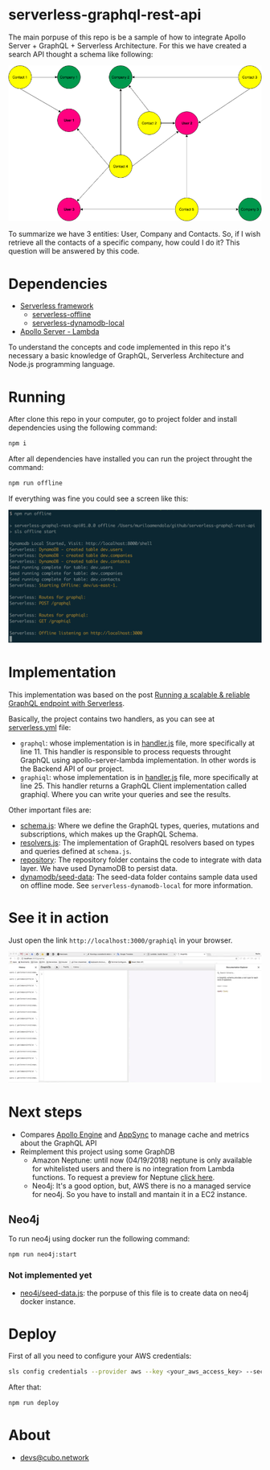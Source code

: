 serverless-graphql-rest-api
===========================

The main porpuse of this repo is be a sample of how to integrate Apollo Server + GraphQL + Serverless Architecture. For this we have created a search API thought a schema like following:

![Model](./docs/images/model.png)

To summarize we have 3 entities: User, Company and Contacts. So, if I wish retrieve all the contacts of a specific company, how could I do it? This question will be answered by this code.

# Dependencies

* [Serverless framework](https://serverless.com)
  * [serverless-offline](https://github.com/dherault/serverless-offline) 
  * [serverless-dynamodb-local](https://github.com/99xt/serverless-dynamodb-local) 
* [Apollo Server - Lambda](https://www.apollographql.com/docs/apollo-server/servers/lambda.html)

To understand the concepts and code implemented in this repo it's necessary a basic knowledge of GraphQL, Serverless Architecture and Node.js programming language.

# Running

After clone this repo in your computer, go to project folder and install dependencies using the following command:

```bash
npm i
```

After all dependencies have installed you can run the project throught the command:

```bash
npm run offline
```

If everything was fine you could see a screen like this:

![Running Offline](./docs/images/running_offline.png)

# Implementation

This implementation was based on the post [Running a scalable & reliable GraphQL endpoint with Serverless](https://serverless.com/blog/running-scalable-reliable-graphql-endpoint-with-serverless/).

Basically, the project contains two handlers, as you can see at [serverless.yml](./serverless.yml) file:

* `graphql`: whose implementation is in [handler.js](./handler.js) file, more specifically at line 11. This handler is responsible to process requests throught GraphQL using apollo-server-lambda implementation. In other words is the Backend API of our project.
* `graphiql`: whose implementation is in [handler.js](./handler.js) file, more specifically at line 25. This handler returns a GraphQL Client implementation called graphiql. Where you can write your queries and see the results.

Other important files are:

* [schema.js](./schema.js): Where we define the GraphQL types, queries, mutations and subscriptions, which makes up the GraphQL Schema.
* [resolvers.js](./resolvers.js): The implementation of GraphQL resolvers based on types and queries defined at `schema.js`.
* [repository](./repository/): The repository folder contains the code to integrate with data layer. We have used DynamoDB to persist data.
* [dynamodb/seed-data](./dynamodb/seed-data/): The seed-data folder contains sample data used on offline mode. See `serverless-dynamodb-local` for more information.

# See it in action

Just open the link `http://localhost:3000/graphiql` in your browser.

![In action](./docs/images/in_action.gif)

# Next steps

* Compares [Apollo Engine](https://www.apollographql.com/docs/engine/setup-lambda.html) and [AppSync](https://hackernoon.com/running-a-scalable-reliable-graphql-endpoint-with-serverless-24c3bb5acb43) to manage cache and metrics about the GraphQL API
* Reimplement this project using some GraphDB
  * Amazon Neptune: until now (04/19/2018) neptune is only available for whitelisted users and there is no integration from Lambda functions. To request a preview for Neptune [click here](https://pages.awscloud.com/NeptunePreview.html).
  * Neo4j: It's a good option, but, AWS there is no a managed service for neo4j. So you have to install and mantain it in a EC2 instance.

## Neo4j

To run neo4j using docker run the following command:

```bash
npm run neo4j:start
```

### Not implemented yet

* [neo4j/seed-data.js](./neo4j/seed-data.js): the porpuse of this file is to create data on neo4j docker instance.

# Deploy

First of all you need to configure your AWS credentials:

```bash
sls config credentials --provider aws --key <your_aws_access_key> --secret <your_aws_secret_key>
```

After that:

```bash
npm run deploy
```

# About

* devs@cubo.network